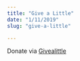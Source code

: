 ```yaml
---
title: "Give a Little"
date: "1/11/2019"
slug: "give-a-little"

---
```


Donate via [Givealittle](https://givealittle.co.nz)